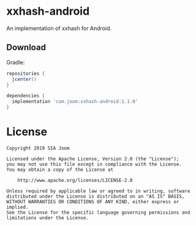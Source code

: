 xxhash-android
==============

An implementation of xxhash for Android.

Download
--------
Gradle:
```groovy
repositories {
  jcenter()
}

dependencies {
  implementation 'com.joom:xxhash-android:1.1.0'
}
```

License
=======
    Copyright 2019 SIA Joom

    Licensed under the Apache License, Version 2.0 (the "License");
    you may not use this file except in compliance with the License.
    You may obtain a copy of the License at

        http://www.apache.org/licenses/LICENSE-2.0

    Unless required by applicable law or agreed to in writing, software
    distributed under the License is distributed on an "AS IS" BASIS,
    WITHOUT WARRANTIES OR CONDITIONS OF ANY KIND, either express or implied.
    See the License for the specific language governing permissions and
    limitations under the License.
